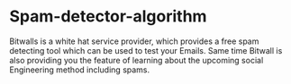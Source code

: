 # Spam-detector-algorithm
Bitwalls is a white hat service provider, which provides a free spam detecting tool which can be used to test your Emails. Same time Bitwall is also providing you the feature of learning about the upcoming social Engineering method including spams.
